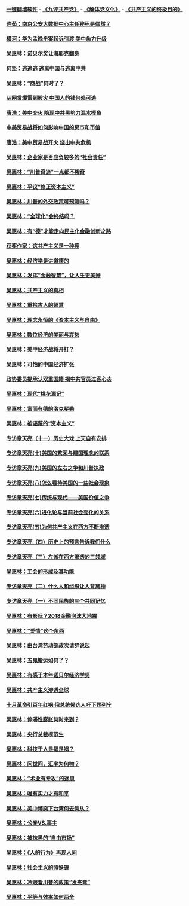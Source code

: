 #### [一键翻墙软件](https://github.com/gfw-breaker/nogfw/blob/master/README.md?t=05021836) -  [《九评共产党》](https://github.com/gfw-breaker/9ping.md?t=05021836) - [《解体党文化》](https://github.com/gfw-breaker/jtdwh.md?t=05021836) - [《共产主义的终极目的》](https://github.com/gfw-breaker/gczydzjmd.md?t=05021836)

#### [许茹：南京公安大数据中心主任猝死是偶然？](../pages/nsc423/n11064744.md?t=05021836) 

#### [横河：华为孟晚舟案起诉引渡 美中角力升级](../pages/nsc423/n11027230.md?t=05021836) 

#### [吴惠林：诺贝尔奖让海耶克翻身](../pages/nsc423/n10890049.md?t=05021836) 

#### [何坚：逃逃逃 逃离中国与逃离中共](../pages/nsc423/n10592891.md?t=05021836) 

#### [吴惠林：“商战”何时了？](../pages/nsc423/n10573558.md?t=05021836) 

#### [从网贷爆雷到股灾 中国人的钱何处可逃](../pages/nsc423/n10572800.md?t=05021836) 

#### [唐浩：美中交火 隐现中共黑势力混水摸鱼](../pages/nsc423/n10544040.md?t=05021836) 

#### [中美贸易战将如何影响中国的房市和币值](../pages/nsc423/n10543697.md?t=05021836) 

#### [唐浩：美中贸易战开火 烧出中共危机](../pages/nsc423/n10540126.md?t=05021836) 

#### [吴惠林：企业家是否应负较多的“社会责任”](../pages/nsc423/n10535022.md?t=05021836) 

#### [吴惠林：“川普奇迹”一点都不稀奇](../pages/nsc423/n10512808.md?t=05021836) 

#### [吴惠林：平议“修正资本主义”](../pages/nsc423/n10495724.md?t=05021836) 

#### [吴惠林：川普的外交政策可预测吗？](../pages/nsc423/n10462387.md?t=05021836) 

#### [吴惠林：“全球化”会终结吗？](../pages/nsc423/n10452838.md?t=05021836) 

#### [吴惠林：有“德”才能走向民主化金融创新之路](../pages/nsc423/n10432292.md?t=05021836) 

#### [获奖作家：这共产主义是一种癌](../pages/nsc423/n10431541.md?t=05021836) 

#### [吴惠林：经济学是讲道德的](../pages/nsc423/n10398014.md?t=05021836) 

#### [吴惠林：发挥“金融智慧”，让人生更美好](../pages/nsc423/n10375019.md?t=05021836) 

#### [吴惠林：共产主义的真相](../pages/nsc423/n10351394.md?t=05021836) 

#### [吴惠林：重拾古人的智慧](../pages/nsc423/n10337691.md?t=05021836) 

#### [吴惠林：理念永恒的《资本主义与自由》](../pages/nsc423/n10316274.md?t=05021836) 

#### [吴惠林：数位经济的美丽与哀愁](../pages/nsc423/n10292946.md?t=05021836) 

#### [吴惠林：美中经济战将开打？](../pages/nsc423/n10258825.md?t=05021836) 

#### [吴惠林：可怕的中国经济扩张](../pages/nsc423/n10219147.md?t=05021836) 

#### [政协委员提承认双重国籍 揭中共官员过客心态](../pages/nsc423/n10208809.md?t=05021836) 

#### [吴惠林：现代“桃花源记”](../pages/nsc423/n10185234.md?t=05021836) 

#### [吴惠林：富而有德的洛克斐勒](../pages/nsc423/n10142264.md?t=05021836) 

#### [吴惠林：被诬蔑的“资本主义”](../pages/nsc423/n10124816.md?t=05021836) 

#### [专访章天亮（十一）历史大戏 上天自有安排](../pages/nsc423/n10094905.md?t=05021836) 

#### [专访章天亮(十)美国的繁荣与建国理念的联系](../pages/nsc423/n10094899.md?t=05021836) 

#### [专访章天亮(九)美国的左右之争和川普执政](../pages/nsc423/n10094889.md?t=05021836) 

#### [专访章天亮(八)怎么看待美国的一些社会现象](../pages/nsc423/n10094857.md?t=05021836) 

#### [专访章天亮(七)传统与现代——美国价值之争](../pages/nsc423/n10093140.md?t=05021836) 

#### [专访章天亮(六)进化论与当前社会变化的关系](../pages/nsc423/n10092036.md?t=05021836) 

#### [专访章天亮(五)为何共产主义在西方不断渗透](../pages/nsc423/n10083620.md?t=05021836) 

#### [专访章天亮（四）历史上的预言告诉我们什么](../pages/nsc423/n10083606.md?t=05021836) 

#### [专访章天亮（三）左派在西方渗透的三领域](../pages/nsc423/n10081115.md?t=05021836) 

#### [吴惠林：工会的形成及其功能](../pages/nsc423/n10080633.md?t=05021836) 

#### [专访章天亮（二）什么人和组织让人背离神](../pages/nsc423/n10076637.md?t=05021836) 

#### [专访章天亮（一）不同民族的三个共同记忆](../pages/nsc423/n10074188.md?t=05021836) 

#### [吴惠林：有影呒？2018金融泡沫大地震](../pages/nsc423/n10040534.md?t=05021836) 

#### [吴惠林：“爱情”这个东西](../pages/nsc423/n10019423.md?t=05021836) 

#### [吴惠林：由台湾劳动部政次请辞说起](../pages/nsc423/n9979679.md?t=05021836) 

#### [吴惠林：五鬼搬运如何了？](../pages/nsc423/n9925338.md?t=05021836) 

#### [吴惠林：有感于本年诺贝尔经济学奖](../pages/nsc423/n9871883.md?t=05021836) 

#### [吴惠林：共产主义渗透全球](../pages/nsc423/n9812748.md?t=05021836) 

#### [十月革命引百年红祸 俄总统候选人吁下葬列宁](../pages/nsc423/n9810182.md?t=05021836) 

#### [吴惠林：停滞性膨胀何时来到？](../pages/nsc423/n9764136.md?t=05021836) 

#### [吴惠林：央行总裁模范生](../pages/nsc423/n9728134.md?t=05021836) 

#### [吴惠林：科技于人是福是祸？](../pages/nsc423/n9672982.md?t=05021836) 

#### [吴惠林：问世间，汇率为何物？](../pages/nsc423/n9621788.md?t=05021836) 

#### [吴惠林：“术业有专攻”的迷思](../pages/nsc423/n9580363.md?t=05021836) 

#### [吴惠林：唯有实力才有和平](../pages/nsc423/n9529599.md?t=05021836) 

#### [吴惠林：美中博奕下台湾何去何从？](../pages/nsc423/n9483598.md?t=05021836) 

#### [吴惠林：公亲VS.事主](../pages/nsc423/n9425637.md?t=05021836) 

#### [吴惠林：被抹黑的“自由市场”](../pages/nsc423/n9351545.md?t=05021836) 

#### [吴惠林：《人的行为》再现人间](../pages/nsc423/n9296339.md?t=05021836) 

#### [吴惠林：社会主义的照妖镜](../pages/nsc423/n9243460.md?t=05021836) 

#### [吴惠林：冷眼看川普的政策“发夹弯”](../pages/nsc423/n9120684.md?t=05021836) 

#### [吴惠林：平等与效率如何两全](../pages/nsc423/n9075430.md?t=05021836) 


